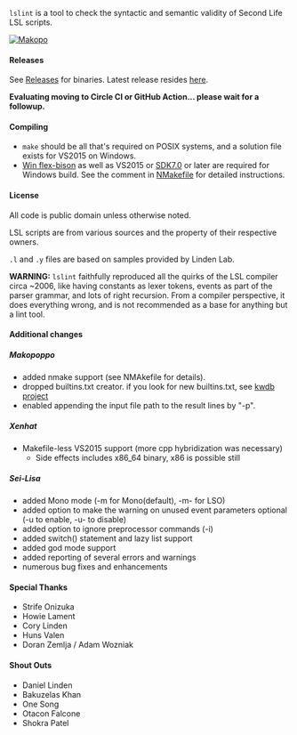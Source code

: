 `lslint` is a tool to check the syntactic and semantic validity of Second Life LSL scripts.

[![Makopo](https://circleci.com/gh/Makopo/lslint.svg?style=svg)](https://app.circleci.com/pipelines/github/Makopo/lslint)

#### Releases

See [Releases](https://github.com/Makopo/lslint/releases) for binaries.
Latest release resides [here](https://github.com/Makopo/lslint/releases/latest).

**Evaluating moving to Circle CI or GitHub Action... please wait for a followup.**

#### Compiling
* `make` should be all that's required on POSIX systems, and a solution file exists for VS2015 on Windows.
* [Win flex-bison](http://sourceforge.net/projects/winflexbison/) as well as VS2015 or [SDK7.0](https://www.microsoft.com/download/details.aspx?id=3138) or later are required for Windows build. See the comment in [NMakefile](NMakefile) for detailed instructions.

#### License
All code is public domain unless otherwise noted.

LSL scripts are from various sources and the property of their respective owners.

`.l` and `.y` files are based on samples provided by Linden Lab.

**WARNING:** `lslint` faithfully reproduced all the quirks of the LSL compiler circa ~2006,
like having constants as lexer tokens, events as part of the parser grammar,
and lots of right recursion. From a compiler perspective, it does everything
wrong, and is not recommended as a base for anything but a lint tool.

#### Additional changes
##### Makopoppo
* added nmake support (see NMAkefile for details).
* dropped builtins.txt creator. if you look for new builtins.txt, see [kwdb project](https://github.com/Sei-Lisa/kwdb)
* enabled appending the input file path to the result lines by "-p".

##### Xenhat
* Makefile-less VS2015 support (more cpp hybridization was necessary)
    * Side effects includes x86_64 binary, x86 is possible still

##### Sei-Lisa
* added Mono mode (-m for Mono(default), -m- for LSO)
* added option to make the warning on unused event parameters optional (-u to enable, -u- to disable)
* added option to ignore preprocessor commands (-i)
* added switch() statement and lazy list support
* added god mode support
* added reporting of several errors and warnings
* numerous bug fixes and enhancements

#### Special Thanks
* Strife Onizuka
* Howie Lament
* Cory Linden
* Huns Valen
* Doran Zemlja / Adam Wozniak

#### Shout Outs
* Daniel Linden
* Bakuzelas Khan
* One Song
* Otacon Falcone
* Shokra Patel
